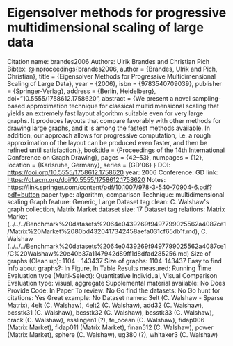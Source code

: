 # Eigensolver methods for progressive multidimensional scaling of large data

Citation name: brandes2006
Authors: Ulrik Brandes and Christian Pich
Bibtex: @inproceedings{brandes2006,
author = {Brandes, Ulrik and Pich, Christian},
title = {Eigensolver Methods for Progressive Multidimensional Scaling of Large Data},
year = {2006},
isbn = {9783540709039},
publisher = {Springer-Verlag},
address = {Berlin, Heidelberg},
doi=”10.5555/1758612.1758620”,
abstract = {We present a novel sampling-based approximation technique for classical multidimensional scaling that yields an extremely fast layout algorithm suitable even for very large graphs. It produces layouts that compare favorably with other methods for drawing large graphs, and it is among the fastest methods available. In addition, our approach allows for progressive computation, i.e. a rough approximation of the layout can be produced even faster, and then be refined until satisfaction.},
booktitle = {Proceedings of the 14th International Conference on Graph Drawing},
pages = {42–53},
numpages = {12},
location = {Karlsruhe, Germany},
series = {GD'06}
}
DOI: https://doi.org/10.5555/1758612.1758620
year: 2006
Conference: GD
link: https://dl.acm.org/doi/10.5555/1758612.1758620
Notes: https://link.springer.com/content/pdf/10.1007/978-3-540-70904-6.pdf?pdf=button
paper type: algorithm, comparison
Technique: multidimensional scaling
Graph feature: Generic, Large
Dataset tag clean: C. Walshaw's graph collection, Matrix Market
dataset size: 17
Dataset tag relations: Matrix Market (../../../Benchmark%20datasets%2064e0439269f9497799025562a4087ce1/Matrix%20Market%2080bd4320417342458aefa031cf65db1f.md), C. Walshaw (../../../Benchmark%20datasets%2064e0439269f9497799025562a4087ce1/C%20Walshaw%20e40b37a1147942d89ff1d8dfad285256.md)
Size of graphs (Clean up): 1104 - 143437
Size of graphs: 1104-143437
Easy to find info about graphs?: In Figure, In Table
Results measured: Running Time
Evaluation type (Multi-Select): Quantitative Individual, Visual Comparison
Evaluation type: visual, aggregate
Supplemental material available: No
Does Provide Code: In Paper
To review: No
Go find the datasets: No
Go hunt for citations: Yes
Great example: No
Dataset names: 3elt (C. Walshaw - Sparse Matrix), 4elt (C. Walshaw), 4elt2 (C. Walshaw), add32 (C. Walshaw), bcsstk31 (C. Walshaw), bcsstk32 (C. Walshaw), bcsstk33 (C. Walshaw), crack (C. Walshaw), esslingen1 (?), fe_ocean (C. Walshaw), fidap006 (Matrix Market), fidap011 (Matrix Market), finan512 (C. Walshaw), power (Matrix Market), sphere (C. Walshaw), ug380 (?), whitaker3 (C. Walshaw)